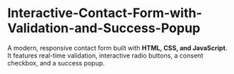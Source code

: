 # Interactive-Contact-Form-with-Validation-and-Success-Popup
A modern, responsive contact form built with **HTML, CSS, and JavaScript**. It features real-time validation, interactive radio buttons, a consent checkbox, and a success popup.
